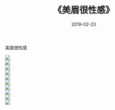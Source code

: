 ﻿---
layout: post
title:  《美眉很性感》
date:   2019-02-23
img: http://pic.660000.xyz/1:/性感/2019/美眉很性感/000.jpg
categories: [美女, 清纯, 唯美]
---

美眉很性感

  ![](http://pic.660000.xyz/1:/性感/2019/美眉很性感/001.jpg) <br> ![](http://pic.660000.xyz/1:/性感/2019/美眉很性感/002.jpg) <br> ![](http://pic.660000.xyz/1:/性感/2019/美眉很性感/003.jpg) <br> ![](http://pic.660000.xyz/1:/性感/2019/美眉很性感/004.jpg) <br> ![](http://pic.660000.xyz/1:/性感/2019/美眉很性感/005.jpg) <br> ![](http://pic.660000.xyz/1:/性感/2019/美眉很性感/006.jpg) <br> ![](http://pic.660000.xyz/1:/性感/2019/美眉很性感/007.jpg) <br> ![](http://pic.660000.xyz/1:/性感/2019/美眉很性感/008.jpg) <br> ![](http://pic.660000.xyz/1:/性感/2019/美眉很性感/009.jpg) <br> ![](http://pic.660000.xyz/1:/性感/2019/美眉很性感/010.jpg) <br>